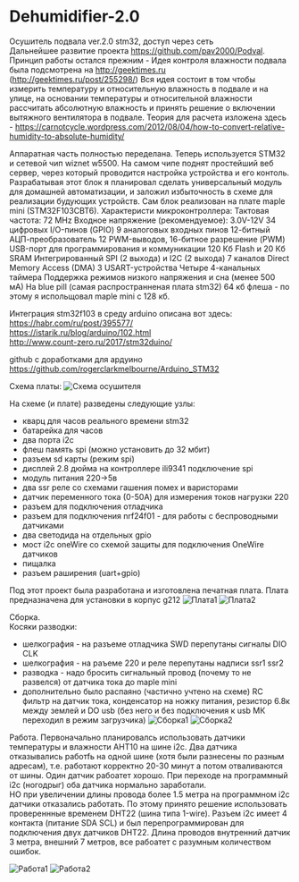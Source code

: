 # Dehumidifier-2.0
Осушитель подвала ver.2.0 stm32, доступ через сеть <br>
Дальнейшее развитие проекта https://github.com/pav2000/Podval. 
Принцип работы остался прежним - Идея контроля влажности подвала была подсмотрена на http://geektimes.ru (http://geektimes.ru/post/255298/) Вся идея состоит в том чтобы измерить температуру и относительную влажность в подвале и на улице, на основании температуры и относительной влажности рассчитать абсолютную влажность и принять решение о включении вытяжного вентилятора в подвале. Теория для расчета изложена здесь - https://carnotcycle.wordpress.com/2012/08/04/how-to-convert-relative-humidity-to-absolute-humidity/

Аппаратная часть полностью переделана. Теперь используется STM32 и сетевой чип wiznet w5500. На самом чипе поднят простейший веб сервер, через который проводится настройка устройства и его контоль. Разрабатывая этот блок я планировал сделать универсальный модуль для домашней автоматизации, и заложил избыточность в схеме для реализации будующих устройств.
Сам блок реализован на плате maple mini (STM32F103CBT6). 
Характеристи микроконтроллера:
Тактовая частота: 72 MHz
Входное напряжение (рекомендуемое): 3.0V-12V
34 цифровых I/O-пинов (GPIO)
9 аналоговых входных пинов
12-битный АЦП-преобразователь
12 PWM-выводов, 16-битное разрешение (PWM)
USB-порт для программирования и коммуникации
120 Кб Flash и 20 Кб SRAM
Интегрированный SPI (2 выхода) и I2C (2 выхода)
7 каналов Direct Memory Access (DMA)
3 USART-устройства
Четыре 4-канальных таймера
Поддержка режимов низкого напряжения и сна (менее 500 мА)
На blue pill (самая распространненая плата stm32) 64 кб флеша - по этому я испольщовал maple mini c 128 кб.

Интеграция stm32f103 в среду arduino описана вот здесь:<br>
https://habr.com/ru/post/395577/ <br>
https://istarik.ru/blog/arduino/102.html <br>
http://www.count-zero.ru/2017/stm32duino/ <br>

github с доработками для ардуино https://github.com/rogerclarkmelbourne/Arduino_STM32

Схема платы:
![Схема осушителя](https://github.com/pav2000/Dehumidifier-2.0/blob/master/Picture/Schematic%20ver%202.0.jpg)

На схеме (и плате) разведены следующие узлы:
- кварц для часов реального времени stm32 
- батарейка для часов
- два порта i2c
- флеш память spi (можно установить до 32 мбит)
- разъем sd карты (режим spi)
- дисплей 2.8 дюйма на контроллере ili9341 подключение spi
- модуль питания 220->5в
- два ssr реле со схемами гашения помех и варисторами
- датчик переменного тока (0-50A) для измерения токов нагрузки 220
- разъем для подключения отладчика
- разъем для подключения nrf24f01 - для работы с беспроводными датчиками
- два светодида на отдельных gpio
- мост i2c oneWire со схемой защиты для подключения OneWire датчиков
- пищалка
- разъем раширения (uart+gpio)

Под этот проект была разработана и изготовлена печатная плата. Плата предназначена для установки в корпус g212 
![Плата1](https://github.com/pav2000/Dehumidifier-2.0/blob/master/Picture/20200928_090243.jpg)
![Плата2](https://github.com/pav2000/Dehumidifier-2.0/blob/master/Picture/20200928_090301.jpg)

Сборка.<br>
Косяки разводки:<br>
- шелкография - на разъеме отладчика SWD перепутаны сигналы DIO CLK
- шелкография - на раъеме 220 и реле перепутаны надписи ssr1 ssr2
- разводка - надо бросить сигнальный провод (почему то не развелся) от датчика тока до maple mini
- дополнительно было распаяно (частично учтено на схеме)
RC фильтр на датчик тока, конденсатор на ножку питания, резистор 6.8к между землей и DO usb (без него и без подключения к usb МК переходил в режим загрузчика)
![Сборка1](https://github.com/pav2000/Dehumidifier-2.0/blob/master/Picture/20200929_081615.jpg)
![Сборка2](https://github.com/pav2000/Dehumidifier-2.0/blob/master/Picture/20200929_081629.jpg)

Работа.
Первоначально планировалсь использовать датчики температуры и влажности AHT10 на шине i2c. Два датчика отказывались работfь на одной шине (хотя были разнесены по разным адресам), т.е. работают корректно 20-30 минут а потом отваливаются от шины. Один датчик рабоатет хорошо. При переходе на программный i2c (ногодрыг) оба датчика нормально заработали.<br>
НО при увеличении длины провода более 1.5 метра на программном i2c датчики отказались работать. По этому принято решение использовать провереннные временем DHT22 (шина типа 1-wire). Разъем i2c имеет 4 контакта (питание SDA SCL) и был перепрограммирован для подключения двух датчиков DHT22. 
Длина проводов внутренний датчик 3 метра, внешний 7 метров, все рабоатет с разумным количеством ошибок.

![Работа1](https://github.com/pav2000/Dehumidifier-2.0/blob/master/Picture/20201101_104746.jpg)
![Работа2](https://github.com/pav2000/Dehumidifier-2.0/blob/master/Picture/20201101_104822.jpg)



  


